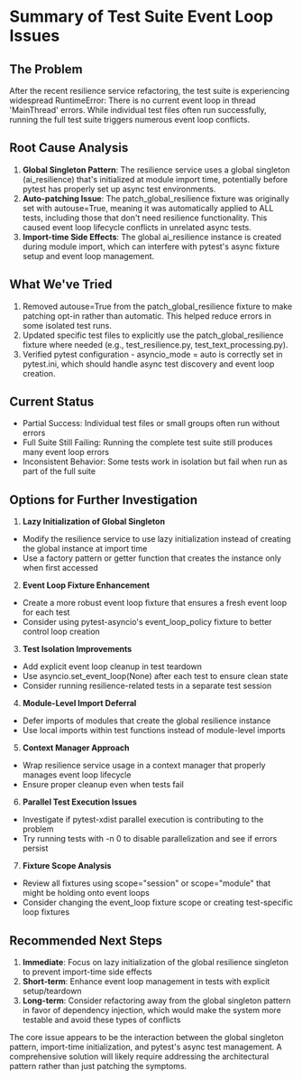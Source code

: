 # Summary of Test Suite Event Loop Issues

## The Problem
After the recent resilience service refactoring, the test suite is experiencing widespread RuntimeError: There is no current event loop in thread 'MainThread' errors. While individual test files often run successfully, running the full test suite triggers numerous event loop conflicts.

## Root Cause Analysis

1. **Global Singleton Pattern**: The resilience service uses a global singleton (ai_resilience) that's initialized at module import time, potentially before pytest has properly set up async test environments.
2. **Auto-patching Issue**: The patch_global_resilience fixture was originally set with autouse=True, meaning it was automatically applied to ALL tests, including those that don't need resilience functionality. This caused event loop lifecycle conflicts in unrelated async tests.
3. **Import-time Side Effects**: The global ai_resilience instance is created during module import, which can interfere with pytest's async fixture setup and event loop management.

## What We've Tried

1. Removed autouse=True from the patch_global_resilience fixture to make patching opt-in rather than automatic. This helped reduce errors in some isolated test runs.
2. Updated specific test files to explicitly use the patch_global_resilience fixture where needed (e.g., test_resilience.py, test_text_processing.py).
3. Verified pytest configuration - asyncio_mode = auto is correctly set in pytest.ini, which should handle async test discovery and event loop creation.

## Current Status

- Partial Success: Individual test files or small groups often run without errors
- Full Suite Still Failing: Running the complete test suite still produces many event loop errors
- Inconsistent Behavior: Some tests work in isolation but fail when run as part of the full suite

## Options for Further Investigation

1. **Lazy Initialization of Global Singleton**
- Modify the resilience service to use lazy initialization instead of creating the global instance at import time
- Use a factory pattern or getter function that creates the instance only when first accessed
2. **Event Loop Fixture Enhancement**
- Create a more robust event loop fixture that ensures a fresh event loop for each test
- Consider using pytest-asyncio's event_loop_policy fixture to better control loop creation
3. **Test Isolation Improvements**
- Add explicit event loop cleanup in test teardown
- Use asyncio.set_event_loop(None) after each test to ensure clean state
- Consider running resilience-related tests in a separate test session
4. **Module-Level Import Deferral**
- Defer imports of modules that create the global resilience instance
- Use local imports within test functions instead of module-level imports
5. **Context Manager Approach**
- Wrap resilience service usage in a context manager that properly manages event loop lifecycle
- Ensure proper cleanup even when tests fail
6. **Parallel Test Execution Issues**
- Investigate if pytest-xdist parallel execution is contributing to the problem
- Try running tests with -n 0 to disable parallelization and see if errors persist
7. **Fixture Scope Analysis**
- Review all fixtures using scope="session" or scope="module" that might be holding onto event loops
- Consider changing the event_loop fixture scope or creating test-specific loop fixtures

## Recommended Next Steps

1. **Immediate**: Focus on lazy initialization of the global resilience singleton to prevent import-time side effects
2. **Short-term**: Enhance event loop management in tests with explicit setup/teardown
3. **Long-term**: Consider refactoring away from the global singleton pattern in favor of dependency injection, which would make the system more testable and avoid these types of conflicts

The core issue appears to be the interaction between the global singleton pattern, import-time initialization, and pytest's async test management. A comprehensive solution will likely require addressing the architectural pattern rather than just patching the symptoms.